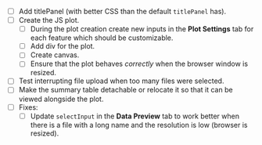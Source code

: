  - [ ] Add titlePanel (with better CSS than the default `titlePanel` has).
 - [ ] Create the JS plot.
    - [ ] During the plot creation create new inputs in the **Plot Settings** tab for each feature which should be customizable.
    - [ ] Add div for the plot.
    - [ ] Create canvas.
    - [ ] Ensure that the plot behaves *correctly* when the browser window is resized.
 - [ ] Test interrupting file upload when too many files were selected.
 - [ ] Make the summary table detachable or relocate it so that it can be viewed alongside the plot.
 - [ ] Fixes:
    - [ ] Update `selectInput` in the **Data Preview** tab to work better when there is a file with a long name and the resolution is low (browser is resized).
